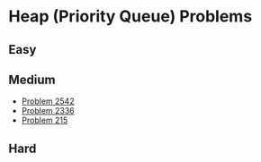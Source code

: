 # Heap (Priority Queue) Problems

## Easy

## Medium
- [Problem 2542](../problems/2542_maximum_subsequence_score/README.md)
- [Problem 2336](../problems/2336_smallest_number_in_infinite_set/README.md)
- [Problem 215](../problems/215_kth_largest_element_in_an_array/README.md)

## Hard

